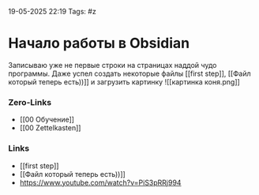 19-05-2025 22:19
Tags:  #z
# Начало работы в Obsidian

Записываю уже не первые строки на страницах наддой чудо программы.
Даже успел создать некоторые файлы [[first step]], [[Файл который теперь есть))]] и загрузить картинку 
![[картинка коня.png]]



### Zero-Links
- [[00 Обучение]]
- [[00 Zettelkasten]]
### Links
- [[first step]]
- [[Файл который теперь есть))]]
- https://www.youtube.com/watch?v=PiS3pRRj994

